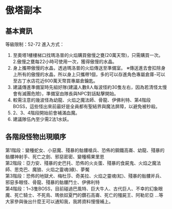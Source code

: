 # 傲塔副本
## 基本資訊
等級限制：52-72
進入方式：
1. 至奧塔1樓樓梯口找瑪洛普的火焰購買傲慢之甕(20萬天幣)，只需購買一次。
2.傲慢之甕每22小時可使用一次，獲得傲慢的水晶。
3. 身上攜帶傲慢的水晶，透過瑪洛普的火焰傳送至準備室。
※傳送進去會扣除身上所有的傲慢的水晶，所以身上只攜帶1個，多的可以存進角色專屬倉庫-可以至古丁水店花近600萬天幣買專屬倉鑰匙。
4. 建議傳進準備室時先組好隊(建議人數8人每波怪約30隻左右，因為若清怪太慢會有滅團危險)，準備室由隊長與NPC對話點擊開始。
5. 較需注意的幾波怪為幼龍、火焰之魔法師、骨龍、伊佛利特、第4階段BOSS，這些怪出來前最好是全員都有聖結界與魔法屏障，以避免被秒殺。
6. 2、3、4階段開始前會補滿血魔。
7. 建議隊伍內至少需2法1水妖。

## 各階段怪物出現順序
第1階段：變種蛇女、小惡魔、殘暴的骷髏槍兵、恐佈的鋼鐵高崙、幼龍、殘暴的骷髏神射手、死亡之劍、邪惡密密、變種楊果里恩\
第2階段：亞力安、殘暴的史巴托、恐佈的火炎蛋、殘暴的食屍鬼、火焰之魔法師、思克巴、魔狼、火焰之靈魂(綠)、夢魘\
第3階段：恐佈的地獄犬、梅杜莎、奇美拉、火焰之靈魂(紅)、殘暴的骷髏斧兵、邪惡多眼怪、骨龍、殘暴的骷髏鬥士、伊佛利特\
第4階段：1~3隻BOSS，目前碰過巴風特、巨大牛人、古代巨人、不幸的幻象眼魔、死亡騎士、不死鳥、瑪依奴夏門的鑽石高崙、死亡的殭屍王、阿勒尼亞 ...等
大家參與後出什麼王可以通知我，我將資料慢慢補上。
